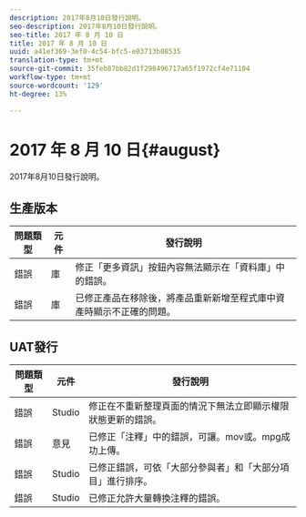 ```yaml
---
description: 2017年8月10日發行說明。
seo-description: 2017年8月10日發行說明。
seo-title: 2017 年 8 月 10 日
title: 2017 年 8 月 10 日
uuid: a41ef369-3ef0-4c54-bfc5-e03713b08535
translation-type: tm+mt
source-git-commit: 35feb87bb82d1f298496717a65f1972cf4e71104
workflow-type: tm+mt
source-wordcount: '129'
ht-degree: 13%

---
```



# 2017 年 8 月 10 日{#august}

2017年8月10日發行說明。

## 生產版本

| **問題類型** | **元件** | **發行說明** |
|---|---|---|
| 錯誤 | 庫 | 修正「更多資訊」按鈕內容無法顯示在「資料庫」中的錯誤。 |
| 錯誤 | 庫 | 已修正產品在移除後，將產品重新新增至程式庫中資產時顯示不正確的問題。 |

## UAT發行

| **問題類型** | **元件** | **發行說明** |
|---|---|---|
| 錯誤 | Studio | 修正在不重新整理頁面的情況下無法立即顯示權限狀態更新的錯誤。 |
| 錯誤 | 意見 | 已修正「注釋」中的錯誤，可讓。mov或。mpg成功上傳。 |
| 錯誤 | Studio | 已修正錯誤，可依「大部分參與者」和「大部分項目」進行排序。 |
| 錯誤 | Studio | 已修正允許大量轉換注釋的錯誤。 |

